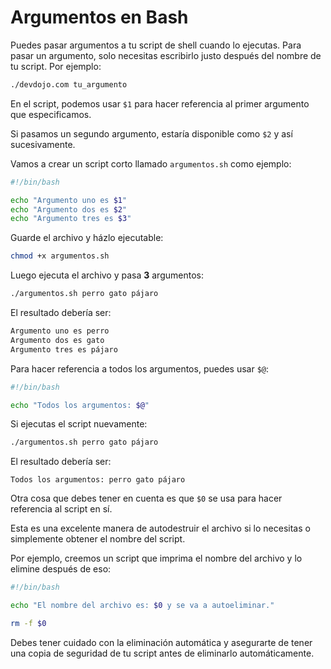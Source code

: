 # Argumentos en Bash

Puedes pasar argumentos a tu script de shell cuando lo ejecutas. Para pasar un argumento, solo necesitas escribirlo justo después del nombre de tu script. Por ejemplo:

```bash
./devdojo.com tu_argumento
```

En el script, podemos usar `$1` para hacer referencia al primer argumento que especificamos.

Si pasamos un segundo argumento, estaría disponible como `$2` y así sucesivamente.

Vamos a crear un script corto llamado `argumentos.sh` como ejemplo:

```bash
#!/bin/bash

echo "Argumento uno es $1"
echo "Argumento dos es $2"
echo "Argumento tres es $3"
```

Guarde el archivo y házlo ejecutable:

```bash
chmod +x argumentos.sh
```

Luego ejecuta el archivo y pasa **3** argumentos:

```bash
./argumentos.sh perro gato pájaro
```

El resultado debería ser:

```bash
Argumento uno es perro
Argumento dos es gato
Argumento tres es pájaro
```

Para hacer referencia a todos los argumentos, puedes usar `$@`:

```bash
#!/bin/bash

echo "Todos los argumentos: $@"
```

Si ejecutas el script nuevamente:

```bash
./argumentos.sh perro gato pájaro
```

El resultado debería ser:

```
Todos los argumentos: perro gato pájaro
```

Otra cosa que debes tener en cuenta es que `$0` se usa para hacer referencia al script en sí.

Esta es una excelente manera de autodestruir el archivo si lo necesitas o simplemente obtener el nombre del script.

Por ejemplo, creemos un script que imprima el nombre del archivo y lo elimine después de eso:

```bash
#!/bin/bash

echo "El nombre del archivo es: $0 y se va a autoeliminar."

rm -f $0
```

Debes tener cuidado con la eliminación automática y asegurarte de tener una copia de seguridad de tu script antes de eliminarlo automáticamente.




